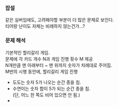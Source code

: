 ### 잡설

같은 실버임에도, 고려해야할 부분이 더 많은 문제로 보인다.       
티어랑 난이도 자체는 비례하지 않는건가...?

### 문제 해석
    
기본적인 할리갈리 게임.   
문제에 각 카드 개수 N과 게임 진행 횟수 M 제공        
N개만큼 맨 아래부터 ~ 맨 위까지 숫자가 차례대로 주어짐.       
M번의 시행 동안에, 할리갈리 게임 진행      

- 도도는 숫자 5가 나오는 순간 종을 침.
- 수연이는 숫자 합이 5가 되는 순간 종을 침.   
(단, 어느 한 쪽도 비어 있으면 안 됨.)
- 